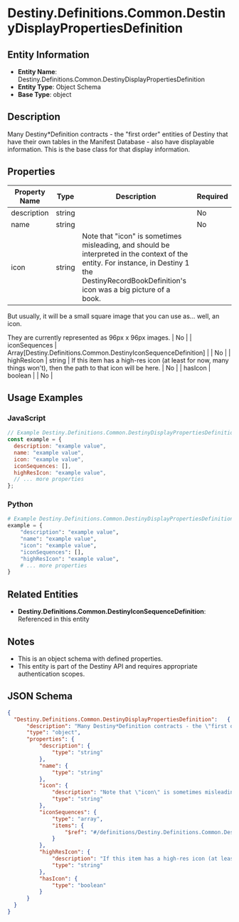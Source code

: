 # Destiny.Definitions.Common.DestinyDisplayPropertiesDefinition

## Entity Information
- **Entity Name**: Destiny.Definitions.Common.DestinyDisplayPropertiesDefinition
- **Entity Type**: Object Schema
- **Base Type**: object

## Description
Many Destiny*Definition contracts - the "first order" entities of Destiny that have their own tables in the Manifest Database - also have displayable information. This is the base class for that display information.

## Properties

| Property Name | Type | Description | Required |
|---------------|------|-------------|----------|
| description | string |  | No |
| name | string |  | No |
| icon | string | Note that "icon" is sometimes misleading, and should be interpreted in the context of the entity. For instance, in Destiny 1 the DestinyRecordBookDefinition's icon was a big picture of a book.
But usually, it will be a small square image that you can use as... well, an icon.
They are currently represented as 96px x 96px images. | No |
| iconSequences | Array[Destiny.Definitions.Common.DestinyIconSequenceDefinition] |  | No |
| highResIcon | string | If this item has a high-res icon (at least for now, many things won't), then the path to that icon will be here. | No |
| hasIcon | boolean |  | No |

## Usage Examples

### JavaScript
```javascript
// Example Destiny.Definitions.Common.DestinyDisplayPropertiesDefinition object
const example = {
  description: "example value",
  name: "example value",
  icon: "example value",
  iconSequences: [],
  highResIcon: "example value",
  // ... more properties
};
```

### Python
```python
# Example Destiny.Definitions.Common.DestinyDisplayPropertiesDefinition object
example = {
    "description": "example value",
    "name": "example value",
    "icon": "example value",
    "iconSequences": [],
    "highResIcon": "example value",
    # ... more properties
}
```

## Related Entities
- **Destiny.Definitions.Common.DestinyIconSequenceDefinition**: Referenced in this entity

## Notes
- This is an object schema with defined properties.
- This entity is part of the Destiny API and requires appropriate authentication scopes.

## JSON Schema
```json
{
  "Destiny.Definitions.Common.DestinyDisplayPropertiesDefinition":   {
      "description": "Many Destiny*Definition contracts - the \"first order\" entities of Destiny that have their own tables in the Manifest Database - also have displayable information. This is the base class for that display information.",
      "type": "object",
      "properties": {
          "description": {
              "type": "string"
          },
          "name": {
              "type": "string"
          },
          "icon": {
              "description": "Note that \"icon\" is sometimes misleading, and should be interpreted in the context of the entity. For instance, in Destiny 1 the DestinyRecordBookDefinition's icon was a big picture of a book.\r\nBut usually, it will be a small square image that you can use as... well, an icon.\r\nThey are currently represented as 96px x 96px images.",
              "type": "string"
          },
          "iconSequences": {
              "type": "array",
              "items": {
                  "$ref": "#/definitions/Destiny.Definitions.Common.DestinyIconSequenceDefinition"
              }
          },
          "highResIcon": {
              "description": "If this item has a high-res icon (at least for now, many things won't), then the path to that icon will be here.",
              "type": "string"
          },
          "hasIcon": {
              "type": "boolean"
          }
      }
  }
}
```
